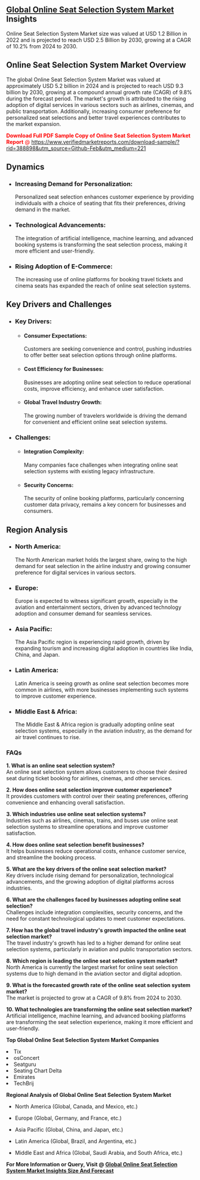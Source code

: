 <h2><a href="https://www.verifiedmarketreports.com/download-sample/?rid=388898&amp;utm_source=Github&amp;utm_medium=221" target="_blank">Global Online Seat Selection System Market</a> Insights</h2><p>Online Seat Selection System Market size was valued at USD 1.2 Billion in 2022 and is projected to reach USD 2.5 Billion by 2030, growing at a CAGR of 10.2% from 2024 to 2030.</p><p> <h2>Online Seat Selection System Market Overview</h2> <p>The global Online Seat Selection System Market was valued at approximately USD 5.2 billion in 2024 and is projected to reach USD 9.3 billion by 2030, growing at a compound annual growth rate (CAGR) of 9.8% during the forecast period. The market's growth is attributed to the rising adoption of digital services in various sectors such as airlines, cinemas, and public transportation. Additionally, increasing consumer preference for personalized seat selections and better travel experiences contributes to the market expansion.</p> <p><p><span class=""><span style="color: #ff0000;"><strong>Download Full PDF Sample Copy of Online Seat Selection System Market Report</strong> @ </span><a href="https://www.verifiedmarketreports.com/download-sample/?rid=388898&amp;utm_source=Github-Feb&amp;utm_medium=221" target="_blank">https://www.verifiedmarketreports.com/download-sample/?rid=388898&amp;utm_source=Github-Feb&amp;utm_medium=221</a></span></p></p> <h2>Dynamics</h2> <ul> <li><h3>Increasing Demand for Personalization:</h3> Personalized seat selection enhances customer experience by providing individuals with a choice of seating that fits their preferences, driving demand in the market.</li> <li><h3>Technological Advancements:</h3> The integration of artificial intelligence, machine learning, and advanced booking systems is transforming the seat selection process, making it more efficient and user-friendly.</li> <li><h3>Rising Adoption of E-Commerce:</h3> The increasing use of online platforms for booking travel tickets and cinema seats has expanded the reach of online seat selection systems.</li> </ul> <h2>Key Drivers and Challenges</h2> <ul> <li><h3>Key Drivers:</h3> <ul> <li><h4>Consumer Expectations:</h4> Customers are seeking convenience and control, pushing industries to offer better seat selection options through online platforms.</li> <li><h4>Cost Efficiency for Businesses:</h4> Businesses are adopting online seat selection to reduce operational costs, improve efficiency, and enhance user satisfaction.</li> <li><h4>Global Travel Industry Growth:</h4> The growing number of travelers worldwide is driving the demand for convenient and efficient online seat selection systems.</li> </ul> </li> <li><h3>Challenges:</h3> <ul> <li><h4>Integration Complexity:</h4> Many companies face challenges when integrating online seat selection systems with existing legacy infrastructure.</li> <li><h4>Security Concerns:</h4> The security of online booking platforms, particularly concerning customer data privacy, remains a key concern for businesses and consumers.</li> </ul> </li> </ul> <h2>Region Analysis</h2> <ul> <li><h3>North America:</h3> The North American market holds the largest share, owing to the high demand for seat selection in the airline industry and growing consumer preference for digital services in various sectors.</li> <li><h3>Europe:</h3> Europe is expected to witness significant growth, especially in the aviation and entertainment sectors, driven by advanced technology adoption and consumer demand for seamless services.</li> <li><h3>Asia Pacific:</h3> The Asia Pacific region is experiencing rapid growth, driven by expanding tourism and increasing digital adoption in countries like India, China, and Japan.</li> <li><h3>Latin America:</h3> Latin America is seeing growth as online seat selection becomes more common in airlines, with more businesses implementing such systems to improve customer experience.</li> <li><h3>Middle East & Africa:</h3> The Middle East & Africa region is gradually adopting online seat selection systems, especially in the aviation industry, as the demand for air travel continues to rise.</li> </ul> <h3>FAQs</h3> <p><b>1. What is an online seat selection system?</b><br> An online seat selection system allows customers to choose their desired seat during ticket booking for airlines, cinemas, and other services.</p> <p><b>2. How does online seat selection improve customer experience?</b><br> It provides customers with control over their seating preferences, offering convenience and enhancing overall satisfaction.</p> <p><b>3. Which industries use online seat selection systems?</b><br> Industries such as airlines, cinemas, trains, and buses use online seat selection systems to streamline operations and improve customer satisfaction.</p> <p><b>4. How does online seat selection benefit businesses?</b><br> It helps businesses reduce operational costs, enhance customer service, and streamline the booking process.</p> <p><b>5. What are the key drivers of the online seat selection market?</b><br> Key drivers include rising demand for personalization, technological advancements, and the growing adoption of digital platforms across industries.</p> <p><b>6. What are the challenges faced by businesses adopting online seat selection?</b><br> Challenges include integration complexities, security concerns, and the need for constant technological updates to meet customer expectations.</p> <p><b>7. How has the global travel industry's growth impacted the online seat selection market?</b><br> The travel industry's growth has led to a higher demand for online seat selection systems, particularly in aviation and public transportation sectors.</p> <p><b>8. Which region is leading the online seat selection system market?</b><br> North America is currently the largest market for online seat selection systems due to high demand in the aviation sector and digital adoption.</p> <p><b>9. What is the forecasted growth rate of the online seat selection system market?</b><br> The market is projected to grow at a CAGR of 9.8% from 2024 to 2030.</p> <p><b>10. What technologies are transforming the online seat selection market?</b><br> Artificial intelligence, machine learning, and advanced booking platforms are transforming the seat selection experience, making it more efficient and user-friendly.</p> </p><p><strong>Top Global Online Seat Selection System Market Companies</strong></p><div data-test-id=""><p><li>Tix</li><li> osConcert</li><li> Seatguru</li><li> Seating Chart Delta</li><li> Emirates</li><li> TechBrij</li></p><div><strong>Regional Analysis of&nbsp;Global Online Seat Selection System Market</strong></div><ul><li dir="ltr"><p dir="ltr">North America&nbsp;(Global, Canada, and Mexico, etc.)</p></li><li dir="ltr"><p dir="ltr">Europe (Global, Germany, and France, etc.)</p></li><li dir="ltr"><p dir="ltr">Asia Pacific&nbsp;(Global, China, and Japan, etc.)</p></li><li dir="ltr"><p dir="ltr">Latin America&nbsp;(Global, Brazil, and Argentina, etc.)</p></li><li dir="ltr">Middle East and Africa&nbsp;(Global, Saudi Arabia, and South Africa, etc.)</li></ul><p><strong>For More Information or Query, Visit @&nbsp;</strong><strong><a href="https://www.verifiedmarketreports.com/product/online-seat-selection-system-market/?utm_source=Github&amp;utm_medium=221" target="_blank">Global Online Seat Selection System Market Insights Size And Forecast</a></strong></p></div>
